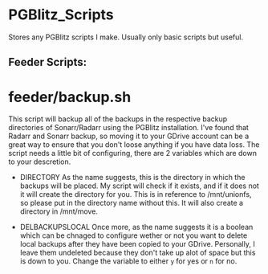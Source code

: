 # PGBlitz_Scripts
Stores any PGBlitz scripts I make. Usually only basic scripts but useful.

## Feeder Scripts:

# feeder/backup.sh

This script will backup all of the backups in the respective backup directories of Sonarr/Radarr using the PGBlitz installation. I've found that Radarr and Sonarr backup, so moving it to your GDrive account can be a great way to ensure that you don't loose anything if you have data loss.
The script needs a little bit of configuring, there are 2 variables which are down to your descretion.

- DIRECTORY 
As the name suggests, this is the directory in which the backups will be placed. My script will check if it exists, and if it does not it will create the directory for you. This is in reference to /mnt/unionfs, so please put in the directory name without this. It will also create a directory in /mnt/move.

- DELBACKUPSLOCAL
Once more, as the name suggests it is a boolean which can be chnaged to configure wether or not you want to delete local backups after they have been copied to your GDrive. Personally, I leave them undeleted because they don't take up alot of space but this is down to you. Change the variable to either `y` for yes or `n` for no.
